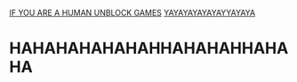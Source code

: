 [IF YOU ARE A HUMAN UNBLOCK GAMES](https://github.com/The-Omnilord/shsgames.github.io/compare/master...Hackersforli123fe:shsgames.github.io:patch-1)
[YAYAYAYAYAYAYYAYAYA](https://www.youtube.com/watch?v=dQw4w9WgXcQ)
# HAHAHAHAHAHAHHAHAHAHHAHAHA
